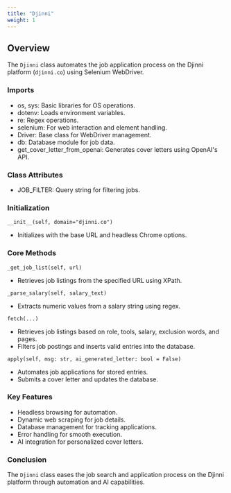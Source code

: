 ```yaml
---
title: "Djinni"
weight: 1
---
```


## Overview

The `Djinni` class automates the job application process on the Djinni platform (`djinni.co`) using Selenium WebDriver.

### Imports

- os, sys: Basic libraries for OS operations.
- dotenv: Loads environment variables.
- re: Regex operations.
- selenium: For web interaction and element handling.
- Driver: Base class for WebDriver management.
- db: Database module for job data.
- get_cover_letter_from_openai: Generates cover letters using OpenAI's API.

### Class Attributes

- JOB_FILTER: Query string for filtering jobs.

### Initialization

 `__init__(self, domain="djinni.co")`
- Initializes with the base URL and headless Chrome options.

### Core Methods

 `_get_job_list(self, url)`
- Retrieves job listings from the specified URL using XPath.

 `_parse_salary(self, salary_text)`
- Extracts numeric values from a salary string using regex.

 `fetch(...)`
- Retrieves job listings based on role, tools, salary, exclusion words, and pages.
- Filters job postings and inserts valid entries into the database.

 `apply(self, msg: str, ai_generated_letter: bool = False)`
- Automates job applications for stored entries.
- Submits a cover letter and updates the database.

### Key Features

- Headless browsing for automation.
- Dynamic web scraping for job details.
- Database management for tracking applications.
- Error handling for smooth execution.
- AI integration for personalized cover letters.

### Conclusion

The `Djinni` class eases the job search and application process on the Djinni platform through automation and AI capabilities.
